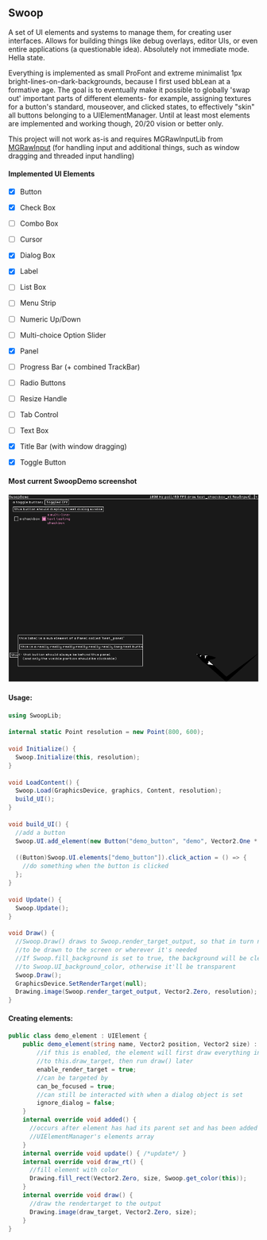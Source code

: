 ## Swoop

A set of UI elements and systems to manage them, for creating user interfaces. Allows for building things like debug overlays, editor UIs, or even entire applications (a questionable idea). Absolutely not immediate mode. Hella state. 

Everything is implemented as small ProFont and extreme minimalist 1px bright-lines-on-dark-backgrounds, because I first used bbLean at a formative age. The goal is to eventually make it possible to globally 'swap out' important parts of different elements- for example, assigning textures for a button's standard, mouseover, and clicked states, to effectively "skin" all buttons belonging to a UIElementManager. Until at least most elements are implemented and working though, 20/20 vision or better only.

This project will not work as-is and requires MGRawInputLib from [MGRawInput](https://github.com/stencho/MGRawInput) (for handling input and additional things, such as window dragging and threaded input handling)

#### Implemented UI Elements
- [x] Button
- [x] Check Box
- [ ] Combo Box
- [ ] Cursor
- [x] Dialog Box
- [x] Label
- [ ] List Box
- [ ] Menu Strip
- [ ] Numeric Up/Down
- [ ] Multi-choice Option Slider
- [x] Panel
- [ ] Progress Bar (+ combined TrackBar)
- [ ] Radio Buttons
- [ ] Resize Handle
- [ ] Tab Control
- [ ] Text Box
- [x] Title Bar (with window dragging)
- [x] Toggle Button


#### Most current SwoopDemo screenshot
![Most current major change screenshot](current.png)


#### Usage:
```csharp
using SwoopLib;

internal static Point resolution = new Point(800, 600);

void Initialize() {
  Swoop.Initialize(this, resolution);
}

void LoadContent() {
  Swoop.Load(GraphicsDevice, graphics, Content, resolution);
  build_UI();
}

void build_UI() {
  //add a button
  Swoop.UI.add_element(new Button("demo_button", "demo", Vector2.One * 10f));

  ((Button)Swoop.UI.elements["demo_button"]).click_action = () => {
    //do something when the button is clicked
  };
}

void Update() {
  Swoop.Update();
}

void Draw() {  
  //Swoop.Draw() draws to Swoop.render_target_output, so that in turn needs 
  //to be drawn to the screen or wherever it's needed
  //If Swoop.fill_background is set to true, the background will be cleared 
  //to Swoop.UI_background_color, otherwise it'll be transparent
  Swoop.Draw();
  GraphicsDevice.SetRenderTarget(null);
  Drawing.image(Swoop.render_target_output, Vector2.Zero, resolution);
}
```

#### Creating elements:
```csharp
public class demo_element : UIElement {
    public demo_element(string name, Vector2 position, Vector2 size) : base(name, position, size) {
        //if this is enabled, the element will first draw everything in draw_rt
        //to this.draw_target, then run draw() later
        enable_render_target = true;
        //can be targeted by 
        can_be_focused = true;
        //can still be interacted with when a dialog object is set
        ignore_dialog = false;
    }
    internal override void added() { 
      //occurs after element has had its parent set and has been added to a 
      //UIElementManager's elements array
    }
    internal override void update() { /*update*/ }        
    internal override void draw_rt() {
      //fill element with color
      Drawing.fill_rect(Vector2.Zero, size, Swoop.get_color(this));
    }
    internal override void draw() {          
      //draw the rendertarget to the output
      Drawing.image(draw_target, Vector2.Zero, size);
    }
}
```